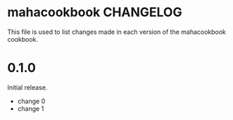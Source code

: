 # mahacookbook CHANGELOG

This file is used to list changes made in each version of the mahacookbook cookbook.

# 0.1.0

Initial release.

- change 0
- change 1

